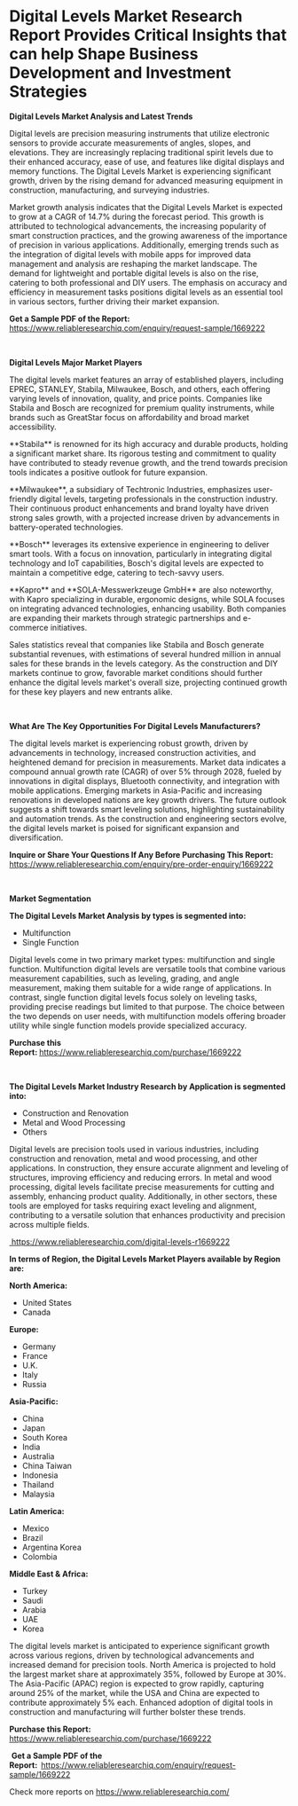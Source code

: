 <p><h1>Digital Levels Market Research Report Provides Critical Insights that can help Shape Business Development and Investment Strategies</h1></p><p><strong>Digital Levels Market Analysis and Latest Trends</strong></p>
<p><p>Digital levels are precision measuring instruments that utilize electronic sensors to provide accurate measurements of angles, slopes, and elevations. They are increasingly replacing traditional spirit levels due to their enhanced accuracy, ease of use, and features like digital displays and memory functions. The Digital Levels Market is experiencing significant growth, driven by the rising demand for advanced measuring equipment in construction, manufacturing, and surveying industries.</p><p>Market growth analysis indicates that the Digital Levels Market is expected to grow at a CAGR of 14.7% during the forecast period. This growth is attributed to technological advancements, the increasing popularity of smart construction practices, and the growing awareness of the importance of precision in various applications. Additionally, emerging trends such as the integration of digital levels with mobile apps for improved data management and analysis are reshaping the market landscape. The demand for lightweight and portable digital levels is also on the rise, catering to both professional and DIY users. The emphasis on accuracy and efficiency in measurement tasks positions digital levels as an essential tool in various sectors, further driving their market expansion.</p></p>
<p><strong>Get a Sample PDF of the Report:&nbsp;</strong> <a href="https://www.reliableresearchiq.com/enquiry/request-sample/1669222?utm_campaign=2244&utm_medium=2&utm_source=Github&utm_content=ia&utm_term=17022025&utm_id=digital-levels">https://www.reliableresearchiq.com/enquiry/request-sample/1669222</a></p>
<p>&nbsp;</p>
<p><strong>Digital Levels Major Market Players</strong></p>
<p><p>The digital levels market features an array of established players, including EPREC, STANLEY, Stabila, Milwaukee, Bosch, and others, each offering varying levels of innovation, quality, and price points. Companies like Stabila and Bosch are recognized for premium quality instruments, while brands such as GreatStar focus on affordability and broad market accessibility.</p><p>**Stabila** is renowned for its high accuracy and durable products, holding a significant market share. Its rigorous testing and commitment to quality have contributed to steady revenue growth, and the trend towards precision tools indicates a positive outlook for future expansion.</p><p>**Milwaukee**, a subsidiary of Techtronic Industries, emphasizes user-friendly digital levels, targeting professionals in the construction industry. Their continuous product enhancements and brand loyalty have driven strong sales growth, with a projected increase driven by advancements in battery-operated technologies.</p><p>**Bosch** leverages its extensive experience in engineering to deliver smart tools. With a focus on innovation, particularly in integrating digital technology and IoT capabilities, Bosch's digital levels are expected to maintain a competitive edge, catering to tech-savvy users.</p><p>**Kapro** and **SOLA-Messwerkzeuge GmbH** are also noteworthy, with Kapro specializing in durable, ergonomic designs, while SOLA focuses on integrating advanced technologies, enhancing usability. Both companies are expanding their markets through strategic partnerships and e-commerce initiatives.</p><p>Sales statistics reveal that companies like Stabila and Bosch generate substantial revenues, with estimations of several hundred million in annual sales for these brands in the levels category. As the construction and DIY markets continue to grow, favorable market conditions should further enhance the digital levels market's overall size, projecting continued growth for these key players and new entrants alike.</p></p>
<p>&nbsp;</p>
<p><strong>What Are The Key Opportunities For Digital Levels Manufacturers?</strong></p>
<p><p>The digital levels market is experiencing robust growth, driven by advancements in technology, increased construction activities, and heightened demand for precision in measurements. Market data indicates a compound annual growth rate (CAGR) of over 5% through 2028, fueled by innovations in digital displays, Bluetooth connectivity, and integration with mobile applications. Emerging markets in Asia-Pacific and increasing renovations in developed nations are key growth drivers. The future outlook suggests a shift towards smart leveling solutions, highlighting sustainability and automation trends. As the construction and engineering sectors evolve, the digital levels market is poised for significant expansion and diversification.</p></p>
<p><strong>Inquire or Share Your Questions If Any Before Purchasing This Report:</strong> <a href="https://www.reliableresearchiq.com/enquiry/pre-order-enquiry/1669222?utm_campaign=2244&utm_medium=2&utm_source=Github&utm_content=ia&utm_term=17022025&utm_id=digital-levels">https://www.reliableresearchiq.com/enquiry/pre-order-enquiry/1669222</a></p>
<p>&nbsp;</p>
<p><strong>Market Segmentation</strong></p>
<p><strong>The Digital Levels Market Analysis by types is segmented into:</strong></p>
<p><ul><li>Multifunction</li><li>Single Function</li></ul></p>
<p><p>Digital levels come in two primary market types: multifunction and single function. Multifunction digital levels are versatile tools that combine various measurement capabilities, such as leveling, grading, and angle measurement, making them suitable for a wide range of applications. In contrast, single function digital levels focus solely on leveling tasks, providing precise readings but limited to that purpose. The choice between the two depends on user needs, with multifunction models offering broader utility while single function models provide specialized accuracy.</p></p>
<p><strong>Purchase this Report:&nbsp;</strong><a href="https://www.reliableresearchiq.com/purchase/1669222?utm_campaign=2244&utm_medium=2&utm_source=Github&utm_content=ia&utm_term=17022025&utm_id=digital-levels">https://www.reliableresearchiq.com/purchase/1669222</a></p>
<p>&nbsp;</p>
<p><strong>The Digital Levels Market Industry Research by Application is segmented into:</strong></p>
<p><ul><li>Construction and Renovation</li><li>Metal and Wood Processing</li><li>Others</li></ul></p>
<p><p>Digital levels are precision tools used in various industries, including construction and renovation, metal and wood processing, and other applications. In construction, they ensure accurate alignment and leveling of structures, improving efficiency and reducing errors. In metal and wood processing, digital levels facilitate precise measurements for cutting and assembly, enhancing product quality. Additionally, in other sectors, these tools are employed for tasks requiring exact leveling and alignment, contributing to a versatile solution that enhances productivity and precision across multiple fields.</p></p>
<p><a href="https://www.reliableresearchiq.com/digital-levels-r1669222?utm_campaign=2244&utm_medium=2&utm_source=Github&utm_content=ia&utm_term=17022025&utm_id=digital-levels">&nbsp;https://www.reliableresearchiq.com/digital-levels-r1669222</a></p>
<p><strong>In terms of Region, the Digital Levels Market Players available by Region are:</strong></p>
<p>
    <p> <strong> North America: </strong>
        <ul>
            <li>United States</li>
            <li>Canada</li>
        </ul>
        </p> 
    <p> <strong> Europe: </strong>
        <ul>
            <li>Germany</li>
            <li>France</li>
            <li>U.K.</li>
            <li>Italy</li>
            <li>Russia</li>
        </ul>
        </p> 
    <p> <strong> Asia-Pacific: </strong>
        <ul>
            <li>China</li>
            <li>Japan</li>
            <li>South Korea</li>
            <li>India</li>
            <li>Australia</li>
            <li>China Taiwan</li>
            <li>Indonesia</li>
            <li>Thailand</li>
            <li>Malaysia</li>
        </ul>
        </p> 
    <p> <strong> Latin America: </strong>
        <ul>
            <li>Mexico</li>
            <li>Brazil</li>
            <li>Argentina Korea</li>
            <li>Colombia</li>
        </ul>
        </p> 
    <p> <strong> Middle East & Africa: </strong>
        <ul>
            <li>Turkey</li>
            <li>Saudi</li>
            <li>Arabia</li>
            <li>UAE</li>
            <li>Korea</li>
        </ul>
    </p>
    </p>
<p><p>The digital levels market is anticipated to experience significant growth across various regions, driven by technological advancements and increased demand for precision tools. North America is projected to hold the largest market share at approximately 35%, followed by Europe at 30%. The Asia-Pacific (APAC) region is expected to grow rapidly, capturing around 25% of the market, while the USA and China are expected to contribute approximately 5% each. Enhanced adoption of digital tools in construction and manufacturing will further bolster these trends.</p></p>
<p><strong>Purchase this Report: </strong><a href="https://www.reliableresearchiq.com/purchase/1669222?utm_campaign=2244&utm_medium=2&utm_source=Github&utm_content=ia&utm_term=17022025&utm_id=digital-levels">https://www.reliableresearchiq.com/purchase/1669222</a></p>
<p>&nbsp;<strong>Get a Sample PDF of the Report:&nbsp;&nbsp;</strong><a href="https://www.reliableresearchiq.com/enquiry/request-sample/1669222?utm_campaign=2244&utm_medium=2&utm_source=Github&utm_content=ia&utm_term=17022025&utm_id=digital-levels">https://www.reliableresearchiq.com/enquiry/request-sample/1669222</a></p>
<p><strong></strong></p>
<p>Check more reports on <a href="https://www.reliableresearchiq.com/?utm_campaign=2244&utm_medium=2&utm_source=Github&utm_content=ia&utm_term=17022025&utm_id=digital-levels">https://www.reliableresearchiq.com/</a></p>